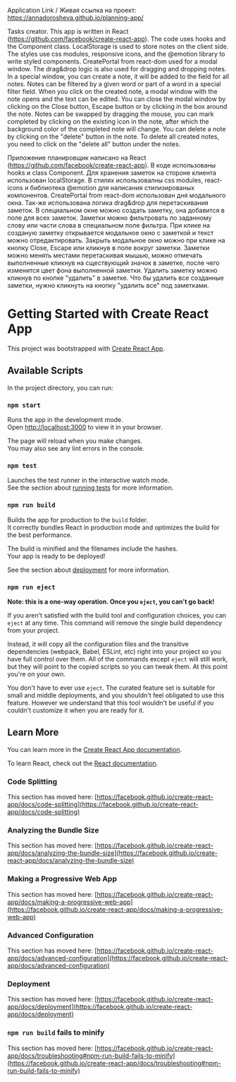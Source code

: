 Application Link / Живая ссылка на проект: https://annadorosheva.github.io/planning-app/

Tasks creator.
This app is written in React (https://github.com/facebook/create-react-app). The code uses hooks and the Component class. LocalStorage is used to store notes on the client side. The styles use css modules, responsive icons, and the @emotion library to write styled components. CreatePortal from react-dom used for a modal window.
The drag&drop logic is also used for dragging and dropping notes.
In a special window, you can create a note, it will be added to the field for all notes. Notes can be filtered by a given word or part of a word in a special filter field.
When you click on the created note, a modal window with the note opens and the text can be edited. You can close the modal window by clicking on the Close button, Escape button or by clicking in the box around the note.
Notes can be swapped by dragging the mouse, you can mark completed by clicking on the existing icon in the note, after which the background color of the completed note will change.
You can delete a note by clicking on the "delete" button in the note.
To delete all created notes, you need to click on the "delete all" button under the notes.

Приложение планировщик написано на React (https://github.com/facebook/create-react-app). В коде использованы hooks и class Component. Для хранения заметок на стороне клиента использован localStorage. В стилях использовалны css modules, react-icons и библиотека @emotion для написания стилизированых компонентов. CreatePortal from react-dom использован дня модального окна. Так-же использована логика drag&drop для перетаскивания заметок.
В специальном окне можно создать заметку, она добавится в поле для всех заметок. Заметки можно фильтровать по заданному слову или части слова в специальном поле фильтра.
При клике на созданую заметку открывается модальное окно с заметкой и текст можно отредактировать. Закрыть модальное окно можно при клике на кнопку Close, Escape или кликнув в поле вокруг заметки.
Заметки можно менять местами перетаскивая мышью, можно отмечать выполненные кликнув на сществующий значок в заметке, после чего изменится цвет фона выполненной заметки.
Удалить заметку можно кликнув по кнопке "удалить" в заметке.
Что бы удалить все созданные заметки, нужно кликнуть на кнопку "удалить все" под заметками.

# Getting Started with Create React App

This project was bootstrapped with [Create React App](https://github.com/facebook/create-react-app).

## Available Scripts

In the project directory, you can run:

### `npm start`

Runs the app in the development mode.\
Open [http://localhost:3000](http://localhost:3000) to view it in your browser.

The page will reload when you make changes.\
You may also see any lint errors in the console.

### `npm test`

Launches the test runner in the interactive watch mode.\
See the section about [running tests](https://facebook.github.io/create-react-app/docs/running-tests) for more information.

### `npm run build`

Builds the app for production to the `build` folder.\
It correctly bundles React in production mode and optimizes the build for the best performance.

The build is minified and the filenames include the hashes.\
Your app is ready to be deployed!

See the section about [deployment](https://facebook.github.io/create-react-app/docs/deployment) for more information.

### `npm run eject`

**Note: this is a one-way operation. Once you `eject`, you can't go back!**

If you aren't satisfied with the build tool and configuration choices, you can `eject` at any time. This command will remove the single build dependency from your project.

Instead, it will copy all the configuration files and the transitive dependencies (webpack, Babel, ESLint, etc) right into your project so you have full control over them. All of the commands except `eject` will still work, but they will point to the copied scripts so you can tweak them. At this point you're on your own.

You don't have to ever use `eject`. The curated feature set is suitable for small and middle deployments, and you shouldn't feel obligated to use this feature. However we understand that this tool wouldn't be useful if you couldn't customize it when you are ready for it.

## Learn More

You can learn more in the [Create React App documentation](https://facebook.github.io/create-react-app/docs/getting-started).

To learn React, check out the [React documentation](https://reactjs.org/).

### Code Splitting

This section has moved here: [https://facebook.github.io/create-react-app/docs/code-splitting](https://facebook.github.io/create-react-app/docs/code-splitting)

### Analyzing the Bundle Size

This section has moved here: [https://facebook.github.io/create-react-app/docs/analyzing-the-bundle-size](https://facebook.github.io/create-react-app/docs/analyzing-the-bundle-size)

### Making a Progressive Web App

This section has moved here: [https://facebook.github.io/create-react-app/docs/making-a-progressive-web-app](https://facebook.github.io/create-react-app/docs/making-a-progressive-web-app)

### Advanced Configuration

This section has moved here: [https://facebook.github.io/create-react-app/docs/advanced-configuration](https://facebook.github.io/create-react-app/docs/advanced-configuration)

### Deployment

This section has moved here: [https://facebook.github.io/create-react-app/docs/deployment](https://facebook.github.io/create-react-app/docs/deployment)

### `npm run build` fails to minify

This section has moved here: [https://facebook.github.io/create-react-app/docs/troubleshooting#npm-run-build-fails-to-minify](https://facebook.github.io/create-react-app/docs/troubleshooting#npm-run-build-fails-to-minify)
